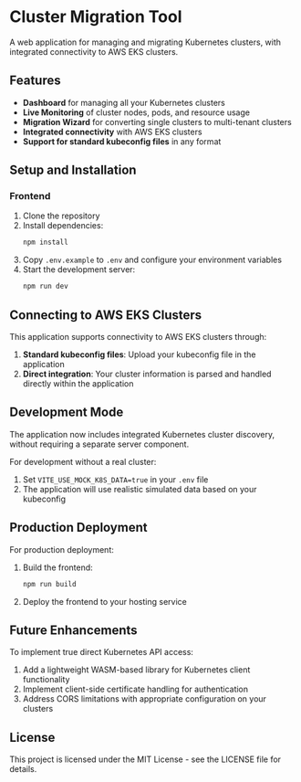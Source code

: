 # Cluster Migration Tool

A web application for managing and migrating Kubernetes clusters, with integrated connectivity to AWS EKS clusters.

## Features

- **Dashboard** for managing all your Kubernetes clusters
- **Live Monitoring** of cluster nodes, pods, and resource usage
- **Migration Wizard** for converting single clusters to multi-tenant clusters
- **Integrated connectivity** with AWS EKS clusters
- **Support for standard kubeconfig files** in any format

## Setup and Installation

### Frontend

1. Clone the repository
2. Install dependencies:
   ```bash
   npm install
   ```
3. Copy `.env.example` to `.env` and configure your environment variables
4. Start the development server:
   ```bash
   npm run dev
   ```

## Connecting to AWS EKS Clusters

This application supports connectivity to AWS EKS clusters through:

1. **Standard kubeconfig files**: Upload your kubeconfig file in the application
2. **Direct integration**: Your cluster information is parsed and handled directly within the application

## Development Mode

The application now includes integrated Kubernetes cluster discovery, without requiring a separate server component.

For development without a real cluster:

1. Set `VITE_USE_MOCK_K8S_DATA=true` in your `.env` file
2. The application will use realistic simulated data based on your kubeconfig

## Production Deployment

For production deployment:

1. Build the frontend:
   ```bash
   npm run build
   ```
2. Deploy the frontend to your hosting service

## Future Enhancements

To implement true direct Kubernetes API access:
1. Add a lightweight WASM-based library for Kubernetes client functionality
2. Implement client-side certificate handling for authentication
3. Address CORS limitations with appropriate configuration on your clusters

## License

This project is licensed under the MIT License - see the LICENSE file for details.
